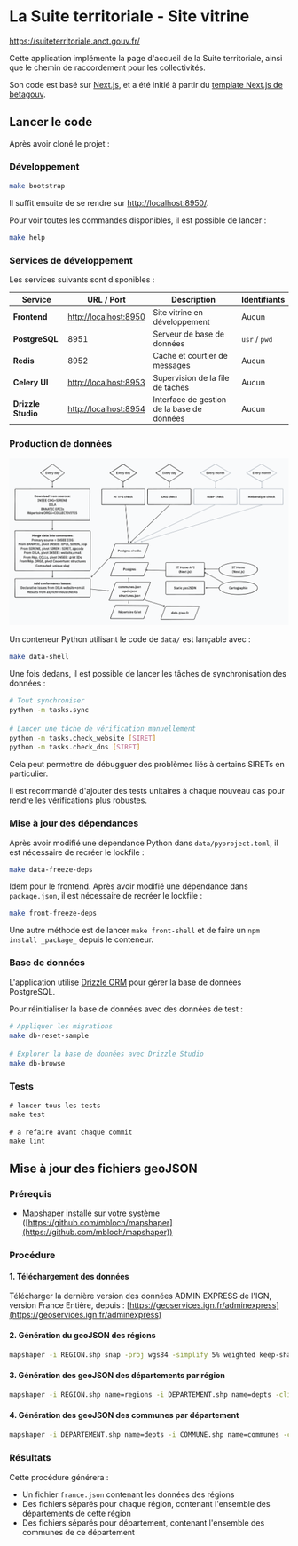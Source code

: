# La Suite territoriale - Site vitrine

https://suiteterritoriale.anct.gouv.fr/

Cette application implémente la page d'accueil de la Suite territoriale, ainsi que le chemin de raccordement pour les collectivités.

Son code est basé sur [Next.js](https://nextjs.org/), et a été initié à partir du [template Next.js de betagouv](https://github.com/betagouv/template-nextjs).

## Lancer le code

Après avoir cloné le projet :

### Développement

```bash
make bootstrap
```

Il suffit ensuite de se rendre sur [http://localhost:8950/](http://localhost:8950/).

Pour voir toutes les commandes disponibles, il est possible de lancer :

```bash
make help
```

### Services de développement

Les services suivants sont disponibles :

| Service            | URL / Port                                     | Description                                | Identifiants  |
| ------------------ | ---------------------------------------------- | ------------------------------------------ | ------------- |
| **Frontend**       | [http://localhost:8950](http://localhost:8950) | Site vitrine en développement              | Aucun         |
| **PostgreSQL**     | 8951                                           | Serveur de base de données                 | `usr` / `pwd` |
| **Redis**          | 8952                                           | Cache et courtier de messages              | Aucun         |
| **Celery UI**      | [http://localhost:8953](http://localhost:8953) | Supervision de la file de tâches           | Aucun         |
| **Drizzle Studio** | [http://localhost:8954](http://localhost:8954) | Interface de gestion de la base de données | Aucun         |

### Production de données

![Production des données RPNT](./docs/rpnt-data-process.png)

Un conteneur Python utilisant le code de `data/` est lançable avec :

```bash
make data-shell
```

Une fois dedans, il est possible de lancer les tâches de synchronisation des données :

```bash
# Tout synchroniser
python -m tasks.sync

# Lancer une tâche de vérification manuellement
python -m tasks.check_website [SIRET]
python -m tasks.check_dns [SIRET]

```

Cela peut permettre de débugguer des problèmes liés à certains SIRETs en particulier.

Il est recommandé d'ajouter des tests unitaires à chaque nouveau cas pour rendre les vérifications plus robustes.

### Mise à jour des dépendances

Après avoir modifié une dépendance Python dans `data/pyproject.toml`, il est nécessaire de recréer le lockfile :

```bash
make data-freeze-deps
```

Idem pour le frontend. Après avoir modifié une dépendance dans `package.json`, il est nécessaire de recréer le lockfile :

```bash
make front-freeze-deps
```

Une autre méthode est de lancer `make front-shell` et de faire un `npm install _package_` depuis le conteneur.

### Base de données

L'application utilise [Drizzle ORM](https://orm.drizzle.team/) pour gérer la base de données PostgreSQL.

Pour réinitialiser la base de données avec des données de test :

```bash
# Appliquer les migrations
make db-reset-sample

# Explorer la base de données avec Drizzle Studio
make db-browse
```

### Tests

```
# lancer tous les tests
make test

# a refaire avant chaque commit
make lint
```

## Mise à jour des fichiers geoJSON

### Prérequis

- Mapshaper installé sur votre système ([https://github.com/mbloch/mapshaper](https://github.com/mbloch/mapshaper))

### Procédure

#### 1. Téléchargement des données

Télécharger la dernière version des données ADMIN EXPRESS de l'IGN, version France Entière, depuis :
[https://geoservices.ign.fr/adminexpress](https://geoservices.ign.fr/adminexpress)

#### 2. Génération du geoJSON des régions

```bash
mapshaper -i REGION.shp snap -proj wgs84 -simplify 5% weighted keep-shapes -filter-fields INSEE_REG,NOM -rename-fields INSEE_GEO=INSEE_REG,NAME=NOM -o format=geojson precision=0.00001 regions.json
```

#### 3. Génération des geoJSON des départements par région

```bash
mapshaper -i REGION.shp name=regions -i DEPARTEMENT.shp name=depts -clip target=depts source=regions -proj wgs84 -simplify 5% weighted keep-shapes -filter-fields INSEE_DEP,INSEE_REG,NOM -rename-fields INSEE_GEO=INSEE_DEP,NAME=NOM -split INSEE_REG -o format=geojson precision=0.00001
```

#### 4. Génération des geoJSON des communes par département

```bash
mapshaper -i DEPARTEMENT.shp name=depts -i COMMUNE.shp name=communes -clip target=communes source=depts -proj wgs84 -simplify 5% weighted keep-shapes -filter-fields INSEE_COM,INSEE_DEP,NOM -rename-fields INSEE_GEO=INSEE_COM,NAME=NOM -split INSEE_DEP -o format=geojson precision=0.00001
```

### Résultats

Cette procédure générera :

- Un fichier `france.json` contenant les données des régions
- Des fichiers séparés pour chaque région, contenant l'ensemble des départements de cette région
- Des fichiers séparés pour département, contenant l'ensemble des communes de ce département
